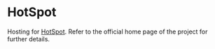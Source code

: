 # HotSpot

Hosting for [HotSpot][1]. Refer to the official home page of the project for
further details.

[1]: http://lava.cs.virginia.edu/HotSpot/
